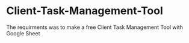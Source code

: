 # Client-Task-Management-Tool
The requirments was to make a free Client Task Management Tool with Google Sheet
